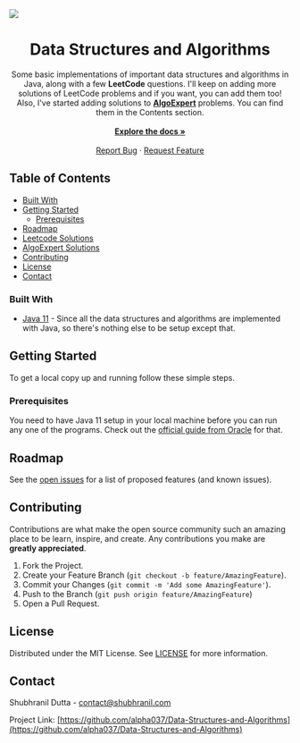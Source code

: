 <a href="https://atlas.shubhranil.com" target="\_blank">
<img src="https://img.shields.io/badge/Developed%20and%20Maintained%20by-Atlas%20Inc-brightgreen">
</a>

<h1 align="center">Data Structures and Algorithms</h1>

  <p align="center">
    Some basic implementations of important data structures and algorithms in Java, along with a few <strong>LeetCode</strong> questions. I'll keep on adding more solutions of LeetCode problems and if you want, you can add them too!
    <br />
    Also, I've started adding solutions to <strong><a href="https://algoexpert.io">AlgoExpert</a></strong> problems. You can find them in the Contents section.
    <br /><br />
    <a href="https://github.com/alpha037/Data-Structures-and-Algorithms#readme"><strong>Explore the docs »</strong></a>
    <br />
    <br />
    <a href="https://github.com/alpha037/Data-Structures-and-Algorithms/issues">Report Bug</a>
    ·
    <a href="https://github.com/alpha037/Data-Structures-and-Algorithms/issues">Request Feature</a>
  </p>
</p>

</p>
<!-- TABLE OF CONTENTS -->

## Table of Contents

- [Built With](#built-with)
- [Getting Started](#getting-started)
  - [Prerequisites](#prerequisites)
- [Roadmap](#roadmap)
- [Leetcode Solutions](https://github.com/alpha037/Data-Structures-and-Algorithms/tree/main/LeetCode)
- [AlgoExpert Solutions](https://github.com/alpha037/Data-Structures-and-Algorithms/tree/main/AlgoExSolutions)
- [Contributing](#contributing)
- [License](#license)
- [Contact](#contact)

<!-- BUILT WITH  -->

### Built With

- [Java 11](https://www.oracle.com/in/java/technologies/javase-jdk11-downloads.html) - Since all the data structures and algorithms are implemented with Java, so there's nothing else to be setup except that.

<!-- GETTING STARTED -->

## Getting Started

To get a local copy up and running follow these simple steps.

### Prerequisites

You need to have Java 11 setup in your local machine before you can run any one of the programs. Check out the [official guide from Oracle](https://docs.oracle.com/en/java/javase/11/install/overview-jdk-installation.html#GUID-8677A77F-231A-40F7-98B9-1FD0B48C346A) for that.

<!-- ROADMAP -->

## Roadmap

See the [open issues](https://github.com/alpha037/Data-Structures-and-Algorithms/issues) for a list of proposed features (and known issues).

<!-- CONTRIBUTING -->

## Contributing

Contributions are what make the open source community such an amazing place to be learn, inspire, and create. Any contributions you make are **greatly appreciated**.

1. Fork the Project.
2. Create your Feature Branch (`git checkout -b feature/AmazingFeature`).
3. Commit your Changes (`git commit -m 'Add some AmazingFeature'`).
4. Push to the Branch (`git push origin feature/AmazingFeature`)
5. Open a Pull Request.

<!-- LICENSE -->

## License

Distributed under the MIT License. See [LICENSE](https://github.com/alpha037/Data-Structures-and-Algorithms/blob/main/LICENSE) for more information.

<!-- CONTACT -->

## Contact

Shubhranil Dutta - contact@shubhranil.com

Project Link: [https://github.com/alpha037/Data-Structures-and-Algorithms](https://github.com/alpha037/Data-Structures-and-Algorithms)
